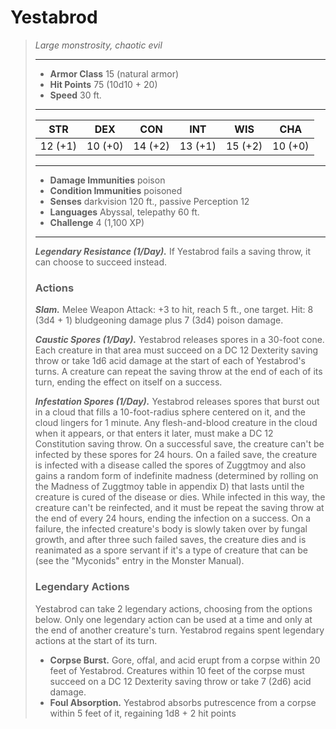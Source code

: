 # Yestabrod
>*Large monstrosity, chaotic evil*
>___
>- **Armor Class** 15 (natural armor)
>- **Hit Points** 75 (10d10 + 20)
>- **Speed** 30 ft.
>___
>|STR|DEX|CON|INT|WIS|CHA|
>|:---:|:---:|:---:|:---:|:---:|:---:|
>|12 (+1)|10 (+0)|14 (+2)|13 (+1)|15 (+2)|10 (+0)|
>___
>- **Damage Immunities** poison
>- **Condition Immunities** poisoned
>- **Senses** darkvision 120 ft., passive Perception 12
>- **Languages** Abyssal, telepathy 60 ft.
>- **Challenge** 4 (1,100 XP)
>___
>***Legendary Resistance (1/Day).*** If Yestabrod fails a saving throw, it can choose to succeed instead.  
>
>### Actions
>***Slam.*** Melee Weapon Attack: +3 to hit, reach 5 ft., one target. Hit: 8 (3d4 + 1) bludgeoning damage plus 7 (3d4) poison damage.  
>
>***Caustic Spores (1/Day).*** Yestabrod releases spores in a 30-foot cone. Each creature in that area must succeed on a DC 12 Dexterity saving throw or take 1d6 acid damage at the start of each of Yestabrod's turns. A creature can repeat the saving throw at the end of each of its turn, ending the effect on itself on a success.  
>
>***Infestation Spores (1/Day).*** Yestabrod releases spores that burst out in a cloud that fills a 10-foot-radius sphere centered on it, and the cloud lingers for 1 minute. Any flesh-and-blood creature in the cloud when it appears, or that enters it later, must make a DC 12 Constitution saving throw. On a successful save, the creature can't be infected by these spores for 24 hours. On a failed save, the creature is infected with a disease called the spores of Zuggtmoy and also gains a random form of indefinite madness (determined by rolling on the Madness of Zuggtmoy table in appendix D) that lasts until the creature is cured of the disease or dies. While infected in this way, the creature can't be reinfected, and it must be repeat the saving throw at the end of every 24 hours, ending the infection on a success. On a failure, the infected creature's body is slowly taken over by fungal growth, and after three such failed saves, the creature dies and is reanimated as a spore servant if it's a type of creature that can be (see the "Myconids" entry in the Monster Manual).  
>
>### Legendary Actions
>Yestabrod can take 2 legendary actions, choosing from the options below. Only one legendary action can be used at a time and only at the end of another creature's turn. Yestabrod regains spent legendary actions at the start of its turn.
>
>- **Corpse Burst.** Gore, offal, and acid erupt from a corpse within 20 feet of Yestabrod. Creatures within 10 feet of the corpse must succeed on a DC 12 Dexterity saving throw or take 7 (2d6) acid damage.
>- **Foul Absorption.** Yestabrod absorbs putrescence from a corpse within 5 feet of it, regaining 1d8 + 2 hit points